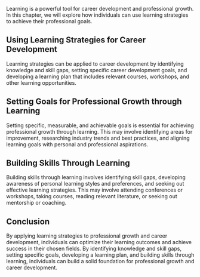 
Learning is a powerful tool for career development and professional growth. In this chapter, we will explore how individuals can use learning strategies to achieve their professional goals.

Using Learning Strategies for Career Development
------------------------------------------------

Learning strategies can be applied to career development by identifying knowledge and skill gaps, setting specific career development goals, and developing a learning plan that includes relevant courses, workshops, and other learning opportunities.

Setting Goals for Professional Growth through Learning
------------------------------------------------------

Setting specific, measurable, and achievable goals is essential for achieving professional growth through learning. This may involve identifying areas for improvement, researching industry trends and best practices, and aligning learning goals with personal and professional aspirations.

Building Skills Through Learning
--------------------------------

Building skills through learning involves identifying skill gaps, developing awareness of personal learning styles and preferences, and seeking out effective learning strategies. This may involve attending conferences or workshops, taking courses, reading relevant literature, or seeking out mentorship or coaching.

Conclusion
----------

By applying learning strategies to professional growth and career development, individuals can optimize their learning outcomes and achieve success in their chosen fields. By identifying knowledge and skill gaps, setting specific goals, developing a learning plan, and building skills through learning, individuals can build a solid foundation for professional growth and career development.

